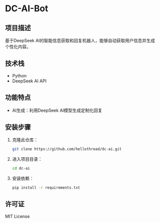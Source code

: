 # DC-AI-Bot

## 项目描述
基于DeepSeek AI的智能信息获取和回复机器人，能够自动获取用户信息并生成个性化内容。

## 技术栈
- Python
- DeepSeek AI API

## 功能特点
- AI生成：利用DeepSeek AI模型生成定制化回复

## 安装步骤
1. 克隆此仓库：
   ```bash
   git clone https://github.com/hellothread/dc-ai.git
   ```
2. 进入项目目录：
   ```bash
   cd dc-ai
   ```
3. 安装依赖：
   ```bash
   pip install -r requirements.txt
   ```

## 许可证
MIT License
